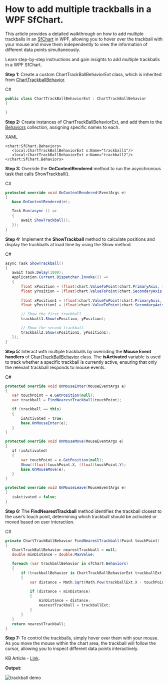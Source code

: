 # How to add multiple trackballs in a WPF SfChart.
This article provides a detailed walkthrough on how to add multiple trackballs in an [SfChart](https://help.syncfusion.com/wpf/charts/getting-started) in WPF, allowing you to hover over the trackball with your mouse and move them independently to view the information of different data points simultaneously.

Learn step-by-step instructions and gain insights to add multiple trackballs in a WPF SfChart.

**Step 1:** Create a custom ChartTrackBallBehaviorExt class, which is inherited from [ChartTrackballBehavior](https://help.syncfusion.com/cr/wpf/Syncfusion.UI.Xaml.Charts.ChartTrackBallBehavior.html#).

C#

 ```csharp
public class ChartTrackBallBehaviorExt : ChartTrackBallBehavior
{

} 
 ```

**Step 2:** Create instances of ChartTrackBallBehaviorExt, and add them to the [Behaviors](https://help.syncfusion.com/cr/wpf/Syncfusion.UI.Xaml.Charts.SfChart.html#Syncfusion_UI_Xaml_Charts_SfChart_Behaviors) collection, assigning specific names to each.

XAML

 ```XAML
<chart:SfChart.Behaviors>
    <local:ChartTrackBallBehaviorExt x:Name="trackball1"/>
    <local:ChartTrackBallBehaviorExt x:Name="trackball2"/>
</chart:SfChart.Behaviors> 
 ```

**Step 3:** Override the **OnContentRendered** method to run the asynchronous task that calls ShowTrackball().

C#

 ```csharp
protected override void OnContentRendered(EventArgs e)
{
    base.OnContentRendered(e);

    Task.Run(async () =>
    {
        await ShowTrackball();
    });
} 
 ```

**Step 4:** Implement the **ShowTrackball** method to calculate positions and display the trackballs at load time by using the Show method.

C#

 ```csharp
async Task ShowTrackball()
{
    await Task.Delay(1000);
    Application.Current.Dispatcher.Invoke(() =>
    {
        float xPosition = (float)chart.ValueToPoint(chart.PrimaryAxis, 1);
        float yPosition = (float)chart.ValueToPoint(chart.SecondaryAxis, 169);
        
        float xPosition1 = (float)chart.ValueToPoint(chart.PrimaryAxis, 6);
        float yPosition1 = (float)chart.ValueToPoint(chart.SecondaryAxis, 170);

        // Show the first trackball
        trackball1.Show(xPosition, yPosition);

        // Show the second trackball
        trackball2.Show(xPosition1, yPosition1);
    });
} 
 ```

**Step 5:** Interact with multiple trackballs by overriding the **Mouse Event handlers** of [ChartTrackBallBehavior](https://help.syncfusion.com/cr/wpf/Syncfusion.UI.Xaml.Charts.ChartTrackBallBehavior.html) class. The **isActivated** variable is used to track whether a specific trackball is currently active, ensuring that only the relevant trackball responds to mouse events.

C#
 
 ```csharp
protected override void OnMouseEnter(MouseEventArgs e)
{
    var touchPoint = e.GetPosition(null);
    var trackball = FindNearestTrackball(touchPoint);  

    if (trackball == this)
    {
        isActivated = true;
        base.OnMouseEnter(e);
    }
}

protected override void OnMouseMove(MouseEventArgs e)
{
    if (isActivated)
    {
        var touchPoint = e.GetPosition(null);
        Show((float)touchPoint.X, (float)touchPoint.Y);
        base.OnMouseMove(e);
    }
}

protected override void OnMouseLeave(MouseEventArgs e)
{
    isActivated = false;
} 
 ```

**Step 6:** The **FindNearestTrackball** method identifies the trackball closest to the user’s touch point, determining which trackball should be activated or moved based on user interaction.

C#
 
 ```csharp
private ChartTrackBallBehavior FindNearestTrackball(Point touchPoint)
{
    ChartTrackBallBehavior nearestTrackball = null;
    double minDistance = double.MaxValue;

    foreach (var trackballBehavior in sfChart.Behaviors)
    {
        if (trackballBehavior is ChartTrackBallBehaviorExt trackballExt)
        {
            var distance = Math.Sqrt(Math.Pow(trackballExt.X - touchPoint.X, 2) + Math.Pow(trackballExt.Y - touchPoint.Y, 2));

            if (distance < minDistance)
            {
                minDistance = distance;
                nearestTrackball = trackballExt;
            }
        }
    }
    return nearestTrackball;
} 
 ```

**Step 7:** To control the trackballs, simply hover over them with your mouse. As you move the mouse within the chart area, the trackball will follow the cursor, allowing you to inspect different data points interactively.

KB Article - [Link](https://support.syncfusion.com/agent/kb/17741).

**Output:**

![trackball demo](https://github.com/user-attachments/assets/4aa5c4b7-4fac-4bc7-9d61-efa33899839d)


